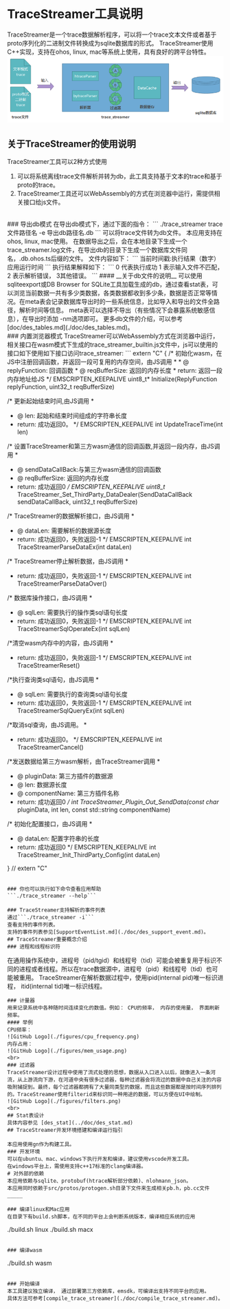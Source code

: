 # TraceStreamer工具说明
TraceStreamer是一个trace数据解析程序，可以将一个trace文本文件或者基于proto序列化的二进制文件转换成为sqlite数据库的形式。 TraceStreamer使用C++实现，支持在ohos, linux, mac等系统上使用，具有良好的跨平台特性。  
![GitHub Logo](./figures/trace_streamer_stream.png)   
## 关于TraceStreamer的使用说明
TraceStreamer工具可以2种方式使用  
1. 可以将系统离线trace文件解析并转为db，此工具支持基于文本的trace和基于proto的trace。  
2. TraceStreamer工具还可以WebAssembly的方式在浏览器中运行，需提供相关接口给js文件。  
<br>
### 导出db模式
在导出db模式下，通过下面的指令：
```
./trace_streamer trace文件路径名 -e 导出db路径名.db
```
可以将trace文件转为db文件。  
本应用支持在ohos, linux, mac使用。   
在数据导出之后，会在本地目录下生成一个trace_streamer.log文件，在导出db的目录下生成一个数据库文件同名，.db.ohos.ts后缀的文件。  
文件内容如下：  
```
当前时间戳:执行结果（数字）  
应用运行时间  
```
执行结果解释如下：
```
0 代表执行成功 1 表示输入文件不匹配， 2 表示解析错误， 3其他错误。
``` 
#### __关于db文件的说明__  
可以使用sqliteexport或DB Browser for SQLite工具加载生成的db，通过查看stat表，可以浏览当前数据一共有多少类数据，各类数据都收到多少条，数据是否正常等情况。在meta表会记录数据库导出时的一些系统信息，比如导入和导出的文件全路径，解析时间等信息。  
meta表可以选择不导出（有些情况下会暴露系统敏感信息），在导出时添加 -nm选项即可。  
更多db文件的介绍，可以参考[doc/des_tables.md](./doc/des_tables.md)。
<br>
### 内置浏览器模式
TraceStreamer可以WebAssembly方式在浏览器中运行，相关接口在wasm模式下生成的trace_streamer_builtin.js文件中，js可以使用的接口如下使用如下接口访问trace_streamer:
```
extern "C" {
/* 初始化wasm，在JS中注册回调函数，并返回一段可复用的内存空间，由JS调用
 * 
 * @ replyFunction: 回调函数
*  @ reqBufferSize: 返回的内存长度
* return: 返回一段内存地址给JS
*/
EMSCRIPTEN_KEEPALIVE uint8_t* Initialize(ReplyFunction replyFunction, uint32_t reqBufferSize)

/* 更新起始结束时间,由JS调用
 * 
 * @ len: 起始和结束时间组成的字符串长度
* return: 成功返回0。
*/
EMSCRIPTEN_KEEPALIVE int UpdateTraceTime(int len)

/* 设置TraceStreamer和第三方wasm通信的回调函数,并返回一段内存，由JS调用
 * 
 * @ sendDataCallBack:与第三方wasm通信的回调函数
* @ reqBufferSize: 返回的内存长度
* return: 成功返回0
*/
EMSCRIPTEN_KEEPALIVE uint8_t* TraceStreamer_Set_ThirdParty_DataDealer(SendDataCallBack sendDataCallBack, uint32_t reqBufferSize)

/* TraceStreamer的数据解析接口，由JS调用
 * 
* @ dataLen: 需要解析的数据源长度
* return: 成功返回0，失败返回-1
*/
EMSCRIPTEN_KEEPALIVE int TraceStreamerParseDataEx(int dataLen)

/* TraceStreamer停止解析数据，由JS调用
 * 
* return: 成功返回0，失败返回-1
*/
EMSCRIPTEN_KEEPALIVE int TraceStreamerParseDataOver()

/* 数据库操作接口，由JS调用
 * 
* @ sqlLen: 需要执行的操作类sql语句长度
* return: 成功返回0，失败返回-1
*/
EMSCRIPTEN_KEEPALIVE int TraceStreamerSqlOperateEx(int sqlLen)

/*清空wasm内存中的内容，由JS调用
 * 
* return: 成功返回0，失败返回-1
*/
EMSCRIPTEN_KEEPALIVE int TraceStreamerReset()

/*执行查询类sql语句，由JS调用
 * 
* @ sqlLen: 需要执行的查询类sql语句长度
* return: 成功返回0，失败返回-1
*/
EMSCRIPTEN_KEEPALIVE int TraceStreamerSqlQueryEx(int sqlLen)

/*取消sql查询，由JS调用。
 * 
* return: 成功返回0。
*/
EMSCRIPTEN_KEEPALIVE int TraceStreamerCancel()

/*发送数据给第三方wasm解析，由TraceStreamer调用
 * 
* @ pluginData: 第三方插件的数据源
* @ len: 数据源长度
* @ componentName: 第三方插件名称
* return: 成功返回0
*/
int TraceStreamer_Plugin_Out_SendData(const char* pluginData, int len, const std::string componentName)

/* 初始化配置接口，由JS调用
 * 
* @ dataLen: 配置字符串的长度
* return: 成功返回0
*/
EMSCRIPTEN_KEEPALIVE int TraceStreamer_Init_ThirdParty_Config(int dataLen)

} // extern "C"
```

### 你也可以执行如下命令查看应用帮助
```./trace_streamer --help```

### TraceStreamer支持解析的事件列表
通过```./trace_streamer -i```
查看支持的事件列表。  
支持的事件列表参见[SupportEventList.md](./doc/des_support_event.md)。
## TraceStreamer重要概念介绍
### 进程和线程标识符
```
在通用操作系统中，进程号（pid/tgid）和线程号（tid）可能会被重复用于标识不同的进程或者线程。所以在trace数据源中，进程号（pid）和线程号（tid）也可能被重用。
TraceStreamer在解析数据过程中，使用ipid(internal pid)唯一标识进程， itid(internal tid)唯一标识线程。
```
### 计量器
用来记录系统中各种随时间连续变化的数值。例如： CPU的频率， 内存的使用量， 界面刷新频率。
#### 举例
CPU频率：  
![GitHub Logo](./figures/cpu_frequency.png)  
内存占用：  
![GitHub Logo](./figures/mem_usage.png)
<br>
### 过滤器
TraceStreamer设计过程中使用了流式处理的思想，数据从入口进入以后，就像进入一条河流，从上游流向下游，在河道中央有很多过滤器，每种过滤器会将流过的数据中自己关注的内容吸附捕捉到。最终，每个过滤器都拥有了大量同类型的数据，而且这些数据都是按时间序列排列的。TraceStreamer使用filterid来标识同一种用途的数据，可以方便在UI中绘制。 
![GitHub Logo](./figures/filters.png)
<br>
## Stat表设计
具体内容参见 [des_stat](../doc/des_stat.md)
## TraceStreamer开发环境搭建和编译运行指引

本应用使用gn作为构建工具。
### 开发环境
可以在ubuntu、mac、windows下执行开发和编译，建议使用vscode开发工具。  
在windows平台上，需使用支持c++17标准的clang编译器。  
# 对外部的依赖
本应用依赖与sqlite、protobuf(htrace解析部分依赖)、nlohmann_json。  
本应用同时依赖于src/protos/protogen.sh目录下文件来生成相关pb.h，pb.cc文件
_____ 

### 编译linux和Mac应用
在目录下有build.sh脚本，在不同的平台上会判断系统版本，编译相应系统的应用
```
./build.sh linux
./build.sh macx
```

### 编译wasm
```
./build.sh wasm
```

### 开始编译
本工具建议独立编译， 通过部署第三方依赖库，emsdk，可编译出支持不同平台的应用。   
具体方法可参考[compile_trace_streamer](./doc/compile_trace_streamer.md)。